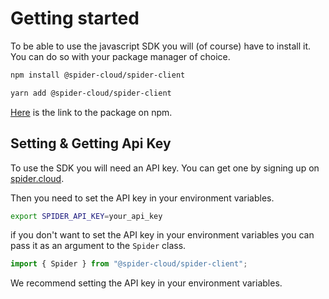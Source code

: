 # Getting started

To be able to use the javascript SDK you will (of course) have to install it. You can do so with your package manager of choice.

```bash
npm install @spider-cloud/spider-client
```

```bash
yarn add @spider-cloud/spider-client
```

[Here](https://www.npmjs.com/package/@spider-cloud/spider-client) is the link to the package on npm.

## Setting & Getting Api Key

To use the SDK you will need an API key. You can get one by signing up on [spider.cloud](https://spider.cloud?ref=javascript-sdk-book).

Then you need to set the API key in your environment variables.

```bash
export SPIDER_API_KEY=your_api_key
```

if you don't want to set the API key in your environment variables you can pass it as an argument to the `Spider` class.

```javascript
import { Spider } from "@spider-cloud/spider-client";
```

We recommend setting the API key in your environment variables.
